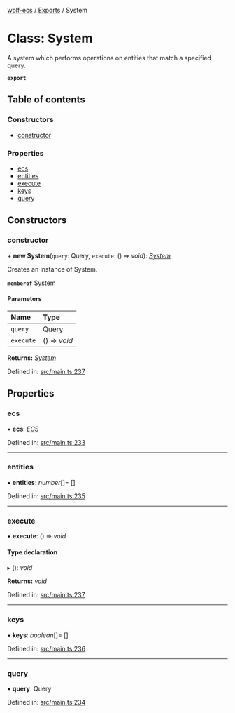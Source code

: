[wolf-ecs](../README.md) / [Exports](../modules.md) / System

# Class: System

A system which performs operations on entities that match a specified query.

**`export`**

## Table of contents

### Constructors

- [constructor](system.md#constructor)

### Properties

- [ecs](system.md#ecs)
- [entities](system.md#entities)
- [execute](system.md#execute)
- [keys](system.md#keys)
- [query](system.md#query)

## Constructors

### constructor

\+ **new System**(`query`: Query, `execute`: () => *void*): [*System*](system.md)

Creates an instance of System.

**`memberof`** System

#### Parameters

| Name | Type |
| :------ | :------ |
| `query` | Query |
| `execute` | () => *void* |

**Returns:** [*System*](system.md)

Defined in: [src/main.ts:237](https://github.com/EnderShadow8/wolf-ecs/blob/9f9ed57/src/main.ts#L237)

## Properties

### ecs

• **ecs**: [*ECS*](ecs.md)

Defined in: [src/main.ts:233](https://github.com/EnderShadow8/wolf-ecs/blob/9f9ed57/src/main.ts#L233)

___

### entities

• **entities**: *number*[]= []

Defined in: [src/main.ts:235](https://github.com/EnderShadow8/wolf-ecs/blob/9f9ed57/src/main.ts#L235)

___

### execute

• **execute**: () => *void*

#### Type declaration

▸ (): *void*

**Returns:** *void*

Defined in: [src/main.ts:237](https://github.com/EnderShadow8/wolf-ecs/blob/9f9ed57/src/main.ts#L237)

___

### keys

• **keys**: *boolean*[]= []

Defined in: [src/main.ts:236](https://github.com/EnderShadow8/wolf-ecs/blob/9f9ed57/src/main.ts#L236)

___

### query

• **query**: Query

Defined in: [src/main.ts:234](https://github.com/EnderShadow8/wolf-ecs/blob/9f9ed57/src/main.ts#L234)
